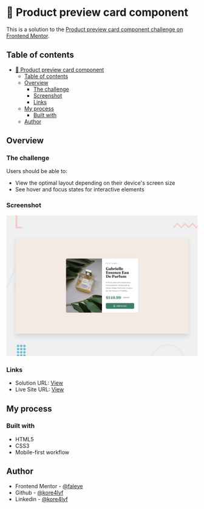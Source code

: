 # 👋 Product preview card component 
This is a solution to the [Product preview card component challenge on Frontend Mentor](https://www.frontendmentor.io/challenges/product-preview-card-component-GO7UmttRfa). 


## Table of contents

- [👋 Product preview card component](#-product-preview-card-component)
  - [Table of contents](#table-of-contents)
  - [Overview](#overview)
    - [The challenge](#the-challenge)
    - [Screenshot](#screenshot)
    - [Links](#links)
  - [My process](#my-process)
    - [Built with](#built-with)
  - [Author](#author)




## Overview

### The challenge
Users should be able to:
- View the optimal layout depending on their device's screen size
- See hover and focus states for interactive elements

### Screenshot
![Design preview for the Product preview card component coding challenge](./design/desktop-preview.jpg)

### Links
- Solution URL: [View](./index.html)
- Live Site URL: [View](https://kore4lyf.github.io/frontend_mentor/product-preview-card/)




## My process

### Built with

- HTML5
- CSS3
- Mobile-first workflow



## Author
- Frontend Mentor - [@faleye](https://www.frontendmentor.io/profile/faleye)
- Github - [@kore4lyf](https://www.github.com/kore4lyf)
- Linkedin - [@kore4lyf](https://www.linkedin.com/in/kore4lyf)
